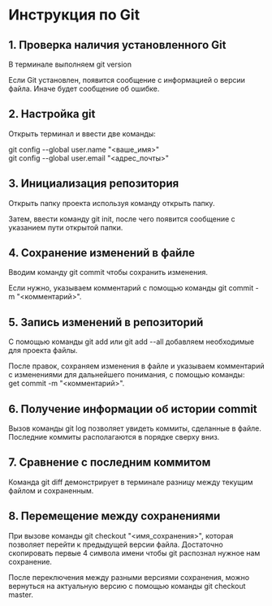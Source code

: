 # Инструкция по Git
## 1. Проверка наличия установленного Git
В терминале выполняем git version

Если Git установлен, появится сообщение с информацией о версии файла. Иначе будет сообщение об ошибке.

## 2. Настройка git
Открыть терминал и ввести две команды: 

git config --global user.name "<ваше_имя>"   
git config --global user.email "<адрес_почты>"

## 3. Инициализация репозитория
Открыть папку проекта используя команду открыть папку.

Затем, ввести команду git init, после чего появится сообщение с указанием пути открытой папки.

## 4. Сохранение изменений в файле
Вводим команду git commit чтобы сохранить изменения.

Если нужно, указываем комментарий с помощью команды git commit -m "<комментарий>".

## 5. Запись изменений в репозиторий
С помощью команды git add или git add --all добавляем необходимые для проекта файлы.

После правок, сохраняем изменения в файле и указываем комментарий с изменениями для дальнейшего понимания, с помощью команды:                        
get commit -m "<комментарий>".

## 6. Получение информации об истории commit
Вызов команды git log позволяет увидеть коммиты, сделанные в файле. Последние коммиты располагаются в порядке сверху вниз.

## 7. Сравнение с последним коммитом
Команда git diff демонстрирует в терминале разницу между текущим файлом и сохраненным.

## 8. Перемещение между сохранениями
При вызове команды git checkout "<имя_сохранения>", которая позволяет перейти к предыдущей версии файла. Достаточно скопировать первые 4 символа имени чтобы git распознал нужное нам сохранение.

После переключения между разными версиями сохранения, можно вернуться на актуальную версию с помощью команды git checkout master.